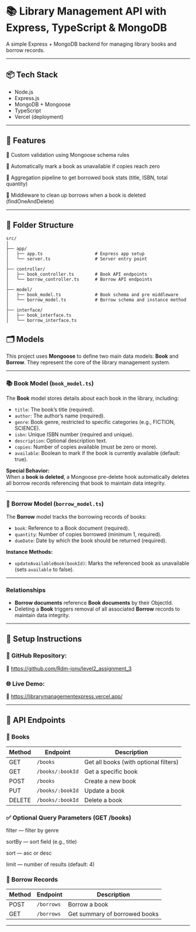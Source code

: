 # 📚 Library Management API with Express, TypeScript & MongoDB

A simple Express + MongoDB backend for managing library books and borrow records.

---

## 📦 Tech Stack

- Node.js
- Express.js
- MongoDB + Mongoose
- TypeScript
- Vercel (deployment)

---
## 🧠 Features

🔸 Custom validation using Mongoose schema rules

🔸 Automatically mark a book as unavailable if copies reach zero

🔸 Aggregation pipeline to get borrowed book stats (title, ISBN, total quantity)

🔸 Middleware to clean up borrows when a book is deleted (findOneAndDelete)

_ _ _

## 📁 Folder Structure

```text
src/
│
├── app/
│   ├── app.ts                    # Express app setup
│   └── server.ts                 # Server entry point
│
├── controller/
│   ├── book_controller.ts        # Book API endpoints
│   └── borrow_controller.ts      # Borrow API endpoints
│
├── model/
│   ├── book_model.ts             # Book schema and pre middleware
│   └── borrow_model.ts           # Borrow schema and instance method
│
├── interface/
│   ├── book_interface.ts
│   └── borrow_interface.ts
```
## 🗂️ Models

This project uses **Mongoose** to define two main data models: **Book** and **Borrow**. They represent the core of the library management system.

---

### 📚 Book Model (`book_model.ts`)

The **Book** model stores details about each book in the library, including:

- `title`: The book’s title (required).
- `author`: The author’s name (required).
- `genre`: Book genre, restricted to specific categories (e.g., FICTION, SCIENCE).
- `isbn`: Unique ISBN number (required and unique).
- `description`: Optional description text.
- `copies`: Number of copies available (must be zero or more).
- `available`: Boolean to mark if the book is currently available (default: true).

**Special Behavior:**  
When a **book is deleted**, a Mongoose pre-delete hook automatically deletes all borrow records referencing that book to maintain data integrity.

---

### 🔖 Borrow Model (`borrow_model.ts`)

The **Borrow** model tracks the borrowing records of books:

- `book`: Reference to a Book document (required).
- `quantity`: Number of copies borrowed (minimum 1, required).
- `dueDate`: Date by which the book should be returned (required).

**Instance Methods:**

- `updateAvailableBook(bookId)`: Marks the referenced book as unavailable (sets `available` to false).

---

### Relationships

- **Borrow documents** reference **Book documents** by their ObjectId.
- Deleting a **Book** triggers removal of all associated **Borrow** records to maintain data integrity.

---


## 🚀 Setup Instructions
### 📂 GitHub Repository:
🔗 https://github.com/Rdm-jony/level2_assignment_3

### 🌐 Live Demo:
🔗 https://librarymanagementexpress.vercel.app/

_ _ _
## 📘 API Endpoints

### 🔹 Books

| Method | Endpoint         | Description                           |
| ------ | ---------------- | ------------------------------------- |
| GET    | `/books`         | Get all books (with optional filters) |
| GET    | `/books/:bookId` | Get a specific book                   |
| POST   | `/books`         | Create a new book                     |
| PUT    | `/books/:bookId` | Update a book                         |
| DELETE | `/books/:bookId` | Delete a book                         |

### ✅ Optional Query Parameters (GET /books)

filter — filter by genre

sortBy — sort field (e.g., title)

sort — asc or desc

limit — number of results (default: 4)

### 🔹 Borrow Records

| Method | Endpoint   | Description                   |
| ------ | ---------- | ----------------------------- |
| POST   | `/borrows` | Borrow a book                 |
| GET    | `/borrows` | Get summary of borrowed books |

_ _ _





